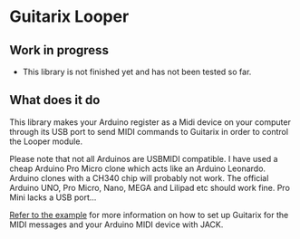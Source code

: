 # Guitarix Looper

## Work in progress
- This library is not finished yet and has not been tested so far.

## What does it do

This library makes your Arduino register as a Midi device on your computer through its USB port to send MIDI commands to Guitarix in order to control the Looper module.  

Please note that not all Arduinos are USBMIDI compatible. I have used a cheap Arduino Pro Micro clone which acts like an Arduino Leonardo.  
Arduino clones with a CH340 chip will probably not work. The official Arduino UNO, Pro Micro, Nano, MEGA and Lilipad etc should work fine. Pro Mini lacks a USB port...  

[Refer to the example](examples/SingeButtonLooper/SingleButtonLooper.ino) for more information on how to set up Guitarix for the MIDI messages and your Arduino MIDI device with JACK. 
